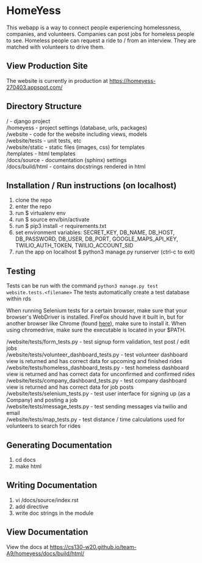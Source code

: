 # HomeYess
This webapp is a way to connect people experiencing homelessness, companies, and volunteers. Companies can post jobs for homeless people to see. Homeless people can request a ride to / from an interview. They are matched with volunteers to drive them.

## View Production Site
The website is currently in production at https://homeyess-270403.appspot.com/

## Directory Structure
/ - django project  
/homeyess - project settings (database, urls, packages)  
/website - code for the website including views, models  
/website/tests - unit tests, etc  
/website/static - static files (images, css) for templates  
/templates - html templates  
/docs/source - documentation (sphinx) settings  
/docs/build/html - contains docstrings rendered in html

## Installation / Run instructions (on localhost)
1) clone the repo
2) enter the repo
3) run $ virtualenv env
4) run $ source env/bin/activate
5) run $ pip3 install -r requirements.txt
6) set environment variables: SECRET_KEY, DB_NAME, DB_HOST, DB_PASSWORD, DB_USER, DB_PORT, GOOGLE_MAPS_API_KEY, TWILIO_AUTH_TOKEN, TWILIO_ACCOUNT_SID  
7) run the app on localhost $ python3 manage.py runserver (ctrl-c to exit)

## Testing
Tests can be run with the command `python3 manage.py test website.tests.<filename>`
The tests automatically create a test database within rds

When running Selenium tests for a certain browser, make sure that your browser's WebDriver is installed. FireFox
should have it built in, but for another browser like Chrome (found [here](https://sites.google.com/a/chromium.org/chromedriver/downloads)), make sure to install it. When using chromedrive, make sure the executable is located in your $PATH.

/website/tests/form_tests.py - test signup form validation, test post / edit jobs  
/website/tests/volunteer_dashboard_tests.py - test volunteer dashboard view is returned and has correct data for upcoming and finished rides  
/website/tests/homeless_dashboard_tests.py - test homeless dashboard view is returned and has correct data for unconfirmed and confirmed rides  
/website/tests/company_dashboard_tests.py - test company dashboard view is returned and has correct data for job posts  
/website/tests/selenium_tests.py - test user interface for signing up (as a Company) and posting a job  
/website/tests/message_tests.py - test sending messages via twilio and email  
/website/tests/map_tests.py - test distance / time calculations used for volunteers to search for rides  

## Generating Documentation
1) cd docs
2) make html

## Writing Documentation
1) vi /docs/source/index.rst
2) add directive
3) write doc strings in the module

## View Documentation
View the docs at https://cs130-w20.github.io/team-A9/homeyess/docs/build/html/
